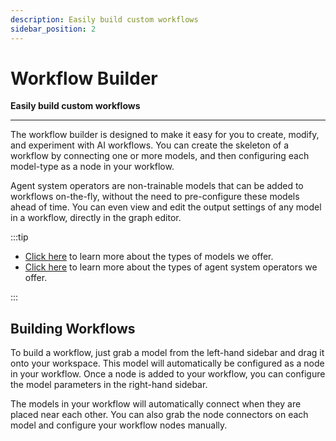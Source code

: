 ```yaml
---
description: Easily build custom workflows
sidebar_position: 2
---
```


# Workflow Builder

**Easily build custom workflows**
<hr />

The workflow builder is designed to make it easy for you to create, modify, and experiment with AI workflows.
You can create the skeleton of a workflow by connecting one or more models, and then configuring each model-type as a node in your workflow.  

Agent system operators are non-trainable models that can be added to workflows on-the-fly, without the need to pre-configure these models ahead of time. You can even view and edit the output settings of any model in a workflow, directly in the graph editor.

:::tip

- [Click here](https://docs.clarifai.com/portal-guide/model/model-types/) to learn more about the types of models we offer. 
- [Click here](https://docs.clarifai.com/portal-guide/model/agent-system-operators/) to learn more about the types of agent system operators we offer. 

:::

## Building Workflows

To build a workflow, just grab a model from the left-hand sidebar and drag it onto your workspace. This model will automatically be configured as a node in your workflow. Once a node is added to your workflow, you can configure the model parameters in the right-hand sidebar.

The models in your workflow will automatically connect when they are placed near each other. You can also grab the node connectors on each model and configure your workflow nodes manually.
